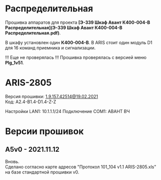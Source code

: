 Распределительная
=================

Прошивка аппаратов для проекта **[Э-339 Шкаф Авант К400-004-В Распределительная](Э-339 Шкаф Авант К400-004-В Распределительная.pdf)**.

В шкафу установлен один **К400-004-В**. В ARIS стоит один модуль D1 для 16 команд приемника и сигнализации.

!!! Еще не проверялась !!! Прошивка проверялась с версией меню **PIg_1v51**.

# ARIS-2805

Версия прошивки: 1.9.157.42514@19.02.2021  
Код: A2.4-B1.4-D1.4-Z-Z

Настройки LAN1: 10.1.1.1/24
Подключение COM1: АВАНТ ВЧ


# Версии прошивок 

## A5v0 - 2021.11.12

Вновь.  
Сделано согласно карте адресов "Протокол 101_104 v1.1 ARIS-2805.xls" на базе стандартной прошивки v0.  


